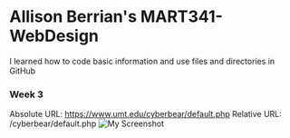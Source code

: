 # Allison Berrian's MART341-WebDesign
I learned how to code basic information and use files and directories in GitHub

### Week 3
Absolute URL: https://www.umt.edu/cyberbear/default.php
Relative URL: /cyberbear/default.php
![My Screenshot](MART341-WebDesign/assignment-03/images/assignment03-screenshot.png)
